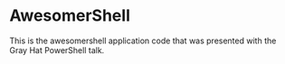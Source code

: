 # AwesomerShell
This is the awesomershell application code that was presented with the Gray Hat PowerShell talk.
